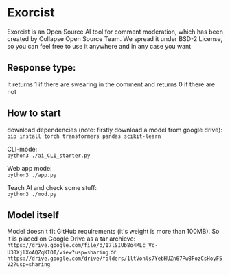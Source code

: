 # Exorcist
Exorcist is an Open Source AI tool for comment moderation, which has been created by Collapse Open Source Team. We spread it under BSD-2 License, so you can feel free to use it anywhere and in any case you want

## Response type:
It returns 1 if there are swearing in the comment and returns 0 if there are not 

## How to start
download dependencies (note: firstly download a model from google drive): `pip install torch transformers pandas scikit-learn`  

CLI-mode:  
`python3 ./ai_CLI_starter.py`  

Web app mode:  
`python3 ./app.py`

Teach AI and check some stuff:  
`python3 ./mod.py`

## Model itself
Model doesn't fit GitHub requirements (it's weight is more than 100MB). So it is placed on Google Drive as a tar archieve: `https://drive.google.com/file/d/17lSIUb8o4MLc_Vc-U30XjlXoAQZqKIOI/view?usp=sharing` or `https://drive.google.com/drive/folders/1ltVonls7YebHUZn67Pw8FozCsHoyF5V2?usp=sharing`
